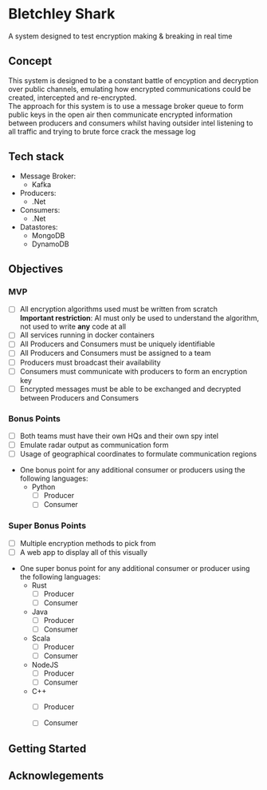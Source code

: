 # Bletchley Shark
A system designed to test encryption making &amp; breaking in real time

## Concept
This system is designed to be a constant battle of encyption and decryption over public channels, emulating how encrypted communications could be created, intercepted and re-encrypted.  
The approach for this system is to use a message broker queue to form public keys in the open air then communicate encrypted information between producers and consumers whilst having outsider intel listening to all traffic and trying to brute force crack the message log 


## Tech stack

- Message Broker: 
    - Kafka
- Producers: 
    - .Net
- Consumers:
    - .Net
- Datastores:
    - MongoDB
    - DynamoDB


## Objectives

### MVP

- [ ] All encryption algorithms used must be written from scratch  
    **Important restriction**: AI must only be used to understand the algorithm, not used to write **any** code at all
- [ ] All services running in docker containers
- [ ] All Producers and Consumers must be uniquely identifiable 
- [ ] All Producers and Consumers must be assigned to a team
- [ ] Producers must broadcast their availability
- [ ] Consumers must communicate with producers to form an encryption key
- [ ] Encrypted messages must be able to be exchanged and decrypted between Producers and Consumers

### Bonus Points
- [ ] Both teams must have their own HQs and their own spy intel
- [ ] Emulate radar output as communication form
- [ ] Usage of geographical coordinates to formulate communication regions
- One bonus point for any additional consumer or producers using the following languages:
    - Python
        - [ ] Producer
        - [ ] Consumer

### Super Bonus Points 
- [ ] Multiple encryption methods to pick from
- [ ] A web app to display all of this visually
- One super bonus point for any additional consumer or producer using the following languages:
    - Rust
        - [ ] Producer
        - [ ] Consumer
    - Java
        - [ ] Producer
        - [ ] Consumer
    - Scala
        - [ ] Producer
        - [ ] Consumer
    - NodeJS
        - [ ] Producer
        - [ ] Consumer
    - C++  
        - [ ] Producer
        - [ ] Consumer
    

## Getting Started



## Acknowlegements


